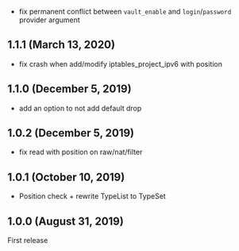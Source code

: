 * fix permanent conflict between `vault_enable` and `login`/`password` provider argument 

## 1.1.1 (March 13, 2020)
* fix crash when add/modify iptables_project_ipv6 with position

## 1.1.0 (December 5, 2019)
* add an option to not add default drop

## 1.0.2 (December 5, 2019)
* fix read with position on raw/nat/filter

## 1.0.1 (October 10, 2019)
* Position check + rewrite TypeList to TypeSet

## 1.0.0 (August 31, 2019)

First release